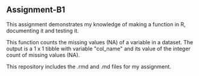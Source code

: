 ## Assignment-B1 

This assignment demonstrates my knowledge of making a function in R, documenting it and testing it. 

This function counts the missing values (NA) of a variable in a dataset. The output is a 1 x 1 tibble with variable "col_name" and its value of the integer count of missing values (NA). 

This repository includes the .rmd and .md files for my assignment. 
